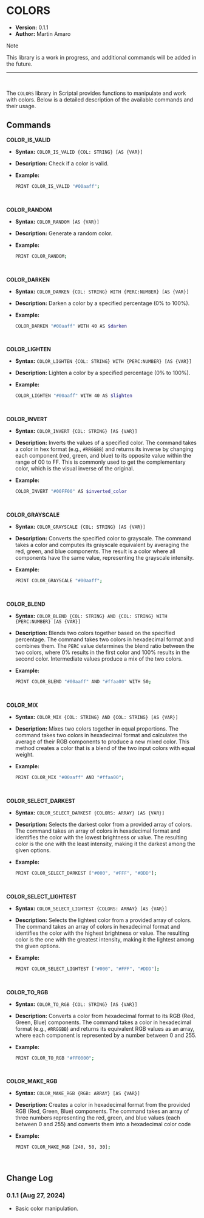 # COLORS

- **Version:** 0.1.1
- **Author:** Martin Amaro

> [!NOTE]
> This library is a work in progress, and additional commands will be added in the future.

----

<br>

The `COLORS` library in Scriptal provides functions to manipulate and work with colors. Below is a detailed description of the available commands and their usage.

## Commands

**COLOR_IS_VALID**

- **Syntax:** `COLOR_IS_VALID {COL: STRING} [AS {VAR}]`

- **Description:** Check if a color is valid.

- **Example:**

  ```bash
  PRINT COLOR_IS_VALID "#00aaff";
  ```

<br>

**COLOR_RANDOM**

- **Syntax:** `COLOR_RANDOM [AS {VAR}]`

- **Description:** Generate a random color.

- **Example:**

  ```bash
  PRINT COLOR_RANDOM;
  ```

<br>

**COLOR_DARKEN**

- **Syntax:** `COLOR_DARKEN {COL: STRING} WITH {PERC:NUMBER} [AS {VAR}]`

- **Description:** Darken a color by a specified percentage (0% to 100%).

- **Example:**

  ```bash
  COLOR_DARKEN "#00aaff" WITH 40 AS $darken
  ```

<br>

**COLOR_LIGHTEN**

- **Syntax:** `COLOR_LIGHTEN {COL: STRING} WITH {PERC:NUMBER} [AS {VAR}]`

- **Description:** Lighten a color by a specified percentage (0% to 100%).

- **Example:**

  ```bash
  COLOR_LIGHTEN "#00aaff" WITH 40 AS $lighten
  ```

<br>

**COLOR_INVERT**

- **Syntax:** `COLOR_INVERT {COL: STRING} [AS {VAR}]`

- **Description:** Inverts the values of a specified color. The command takes a color in hex format (e.g., `#RRGGBB`) and returns its inverse by changing each component (red, green, and blue) to its opposite value within the range of 00 to FF. This is commonly used to get the complementary color, which is the visual inverse of the original.

- **Example:**

  ```bash
  COLOR_INVERT "#00FF00" AS $inverted_color
  ```

<br>

**COLOR_GRAYSCALE**

- **Syntax:** `COLOR_GRAYSCALE {COL: STRING} [AS {VAR}]`

- **Description:** Converts the specified color to grayscale. The command takes a color and computes its grayscale equivalent by averaging the red, green, and blue components. The result is a color where all components have the same value, representing the grayscale intensity.

- **Example:**

  ```bash
  PRINT COLOR_GRAYSCALE "#00aaff";
  ```

<br>

**COLOR_BLEND**

- **Syntax:** `COLOR_BLEND {COL: STRING} AND {COL: STRING} WITH {PERC:NUMBER} [AS {VAR}]`

- **Description:** Blends two colors together based on the specified percentage. The command takes two colors in hexadecimal format and combines them. The `PERC` value determines the blend ratio between the two colors, where 0% results in the first color and 100% results in the second color. Intermediate values produce a mix of the two colors.

- **Example:**

  ```bash
  PRINT COLOR_BLEND "#00aaff" AND "#ffaa00" WITH 50;
  ```

<br>

**COLOR_MIX**

- **Syntax:** `COLOR_MIX {COL: STRING} AND {COL: STRING} [AS {VAR}]`

- **Description:** Mixes two colors together in equal proportions. The command takes two colors in hexadecimal format and calculates the average of their RGB components to produce a new mixed color. This method creates a color that is a blend of the two input colors with equal weight.

- **Example:**

  ```bash
  PRINT COLOR_MIX "#00aaff" AND "#ffaa00";
  ```

<br>

**COLOR_SELECT_DARKEST**

- **Syntax:** `COLOR_SELECT_DARKEST {COLORS: ARRAY} [AS {VAR}]`

- **Description:** Selects the darkest color from a provided array of colors. The command takes an array of colors in hexadecimal format and identifies the color with the lowest brightness or value. The resulting color is the one with the least intensity, making it the darkest among the given options.

- **Example:**

  ```bash
  PRINT COLOR_SELECT_DARKEST ["#000", "#FFF", "#DDD"];
  ```

<br>


**COLOR_SELECT_LIGHTEST**

- **Syntax:** `COLOR_SELECT_LIGHTEST {COLORS: ARRAY} [AS {VAR}]`

- **Description:** Selects the lightest color from a provided array of colors. The command takes an array of colors in hexadecimal format and identifies the color with the highest brightness or value. The resulting color is the one with the greatest intensity, making it the lightest among the given options.

- **Example:**

  ```bash
  PRINT COLOR_SELECT_LIGHTEST ["#000", "#FFF", "#DDD"];
  ```

<br>

**COLOR_TO_RGB**

- **Syntax:** `COLOR_TO_RGB {COL: STRING} [AS {VAR}]`

- **Description:** Converts a color from hexadecimal format to its RGB (Red, Green, Blue) components. The command takes a color in hexadecimal format (e.g., `#RRGGBB`) and returns its equivalent RGB values as an array, where each component is represented by a number between 0 and 255.

- **Example:**

  ```bash
  PRINT COLOR_TO_RGB "#FF0000";
  ```

<br>

**COLOR_MAKE_RGB**

- **Syntax:** `COLOR_MAKE_RGB {RGB: ARRAY} [AS {VAR}]`

- **Description:** Creates a color in hexadecimal format from the provided RGB (Red, Green, Blue) components. The command takes an array of three numbers representing the red, green, and blue values (each between 0 and 255) and converts them into a hexadecimal color code

- **Example:**

  ```bash
  PRINT COLOR_MAKE_RGB [240, 50, 30];
  ```

<br>


## Change Log

### 0.1.1 (Aug 27, 2024)

+ Basic color manipulation.